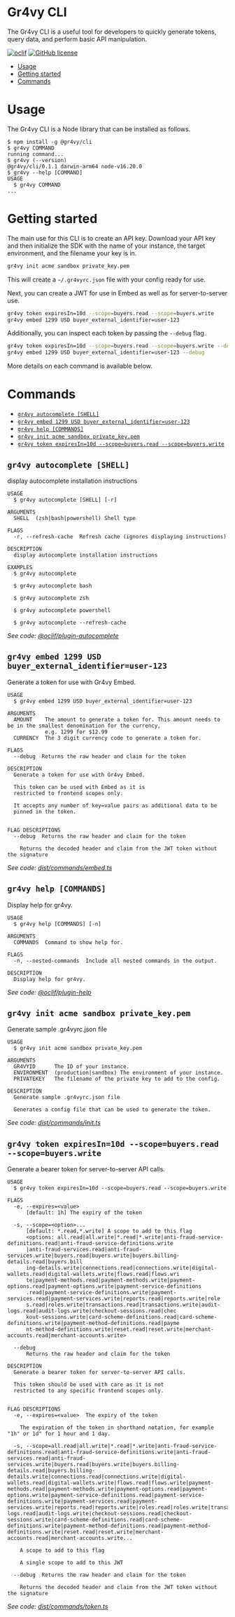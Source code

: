 Gr4vy CLI
=================

The Gr4vy CLI is a useful tool for developers to quickly generate tokens, 
query data, and perform basic API manipulation. 

[![oclif](https://img.shields.io/badge/cli-oclif-brightgreen.svg)](https://oclif.io)
[![GitHub license](https://img.shields.io/github/license/gr4vy/gr4vy-cli)](https://github.com/gr4vy/gr4vy-cli/blob/main/LICENSE)

<!-- toc -->
* [Usage](#usage)
* [Getting started](#getting-started)
* [Commands](#commands)
<!-- tocstop -->
# Usage

The Gr4vy CLI is a Node library that can be installed as follows.

<!-- usage -->
```sh-session
$ npm install -g @gr4vy/cli
$ gr4vy COMMAND
running command...
$ gr4vy (--version)
@gr4vy/cli/0.1.1 darwin-arm64 node-v16.20.0
$ gr4vy --help [COMMAND]
USAGE
  $ gr4vy COMMAND
...
```
<!-- usagestop -->

# Getting started

The main use for this CLI is to create an API key. Download your API key and then initialize the SDK with the name of your instance, the target environment, and the filename your key is in.

```sh
gr4vy init acme sandbox private_key.pem
```

This will create a `~/.gr4vyrc.json` file with your config ready for use.

Next, you can create a JWT for use in Embed as well as for server-to-server use.

```sh
gr4vy token expiresIn=10d --scope=buyers.read --scope=buyers.write
gr4vy embed 1299 USD buyer_external_identifier=user-123
```

Additionally, you can inspect each token by passing the `--debug` flag.

```sh
gr4vy token expiresIn=10d --scope=buyers.read --scope=buyers.write --debug
gr4vy embed 1299 USD buyer_external_identifier=user-123 --debug
```

More details on each command is available below.

# Commands
<!-- commands -->
* [`gr4vy autocomplete [SHELL]`](#gr4vy-autocomplete-shell)
* [`gr4vy embed 1299 USD buyer_external_identifier=user-123`](#gr4vy-embed-1299-usd-buyer_external_identifieruser-123)
* [`gr4vy help [COMMANDS]`](#gr4vy-help-commands)
* [`gr4vy init acme sandbox private_key.pem`](#gr4vy-init-acme-sandbox-private_keypem)
* [`gr4vy token expiresIn=10d --scope=buyers.read --scope=buyers.write`](#gr4vy-token-expiresin10d---scopebuyersread---scopebuyerswrite)

## `gr4vy autocomplete [SHELL]`

display autocomplete installation instructions

```
USAGE
  $ gr4vy autocomplete [SHELL] [-r]

ARGUMENTS
  SHELL  (zsh|bash|powershell) Shell type

FLAGS
  -r, --refresh-cache  Refresh cache (ignores displaying instructions)

DESCRIPTION
  display autocomplete installation instructions

EXAMPLES
  $ gr4vy autocomplete

  $ gr4vy autocomplete bash

  $ gr4vy autocomplete zsh

  $ gr4vy autocomplete powershell

  $ gr4vy autocomplete --refresh-cache
```

_See code: [@oclif/plugin-autocomplete](https://github.com/oclif/plugin-autocomplete/blob/v2.3.0/src/commands/autocomplete/index.ts)_

## `gr4vy embed 1299 USD buyer_external_identifier=user-123`

Generate a token for use with Gr4vy Embed.

```
USAGE
  $ gr4vy embed 1299 USD buyer_external_identifier=user-123

ARGUMENTS
  AMOUNT    The amount to generate a token for. This amount needs to be in the smallest denomination for the currency,
            e.g. 1299 for $12.99
  CURRENCY  The 3 digit currency code to generate a token for.

FLAGS
  --debug  Returns the raw header and claim for the token

DESCRIPTION
  Generate a token for use with Gr4vy Embed.

  This token can be used with Embed as it is
  restricted to frontend scopes only.

  It accepts any number of key=value pairs as additional data to be
  pinned in the token.


FLAG DESCRIPTIONS
  --debug  Returns the raw header and claim for the token

    Returns the decoded header and claim from the JWT token without the signature
```

_See code: [dist/commands/embed.ts](https://github.com/gr4vy/gr4vy-cli/blob/v0.1.1/dist/commands/embed.ts)_

## `gr4vy help [COMMANDS]`

Display help for gr4vy.

```
USAGE
  $ gr4vy help [COMMANDS] [-n]

ARGUMENTS
  COMMANDS  Command to show help for.

FLAGS
  -n, --nested-commands  Include all nested commands in the output.

DESCRIPTION
  Display help for gr4vy.
```

_See code: [@oclif/plugin-help](https://github.com/oclif/plugin-help/blob/v5.2.9/src/commands/help.ts)_

## `gr4vy init acme sandbox private_key.pem`

Generate sample .gr4vyrc.json file

```
USAGE
  $ gr4vy init acme sandbox private_key.pem

ARGUMENTS
  GR4VYID      The ID of your instance.
  ENVIRONMENT  (production|sandbox) The environment of your instance.
  PRIVATEKEY   The filename of the private key to add to the config.

DESCRIPTION
  Generate sample .gr4vyrc.json file

  Generates a config file that can be used to generate the token.
```

_See code: [dist/commands/init.ts](https://github.com/gr4vy/gr4vy-cli/blob/v0.1.1/dist/commands/init.ts)_

## `gr4vy token expiresIn=10d --scope=buyers.read --scope=buyers.write`

Generate a bearer token for server-to-server API calls.

```
USAGE
  $ gr4vy token expiresIn=10d --scope=buyers.read --scope=buyers.write

FLAGS
  -e, --expires=<value>
      [default: 1h] The expiry of the token

  -s, --scope=<option>...
      [default: *.read,*.write] A scope to add to this flag
      <options: all.read|all.write|*.read|*.write|anti-fraud-service-definitions.read|anti-fraud-service-definitions.write
      |anti-fraud-services.read|anti-fraud-services.write|buyers.read|buyers.write|buyers.billing-details.read|buyers.bill
      ing-details.write|connections.read|connections.write|digital-wallets.read|digital-wallets.write|flows.read|flows.wri
      te|payment-methods.read|payment-methods.write|payment-options.read|payment-options.write|payment-service-definitions
      .read|payment-service-definitions.write|payment-services.read|payment-services.write|reports.read|reports.write|role
      s.read|roles.write|transactions.read|transactions.write|audit-logs.read|audit-logs.write|checkout-sessions.read|chec
      kout-sessions.write|card-scheme-definitions.read|card-scheme-definitions.write|payment-method-definitions.read|payme
      nt-method-definitions.write|reset.read|reset.write|merchant-accounts.read|merchant-accounts.write>

  --debug
      Returns the raw header and claim for the token

DESCRIPTION
  Generate a bearer token for server-to-server API calls.

  This token should be used with care as it is not
  restricted to any specific frontend scopes only.


FLAG DESCRIPTIONS
  -e, --expires=<value>  The expiry of the token

    The expiration of the token in shorthand notation, for example "1h" or 1d" for 1 hour and 1 day.

  -s, --scope=all.read|all.write|*.read|*.write|anti-fraud-service-definitions.read|anti-fraud-service-definitions.write|anti-fraud-services.read|anti-fraud-services.write|buyers.read|buyers.write|buyers.billing-details.read|buyers.billing-details.write|connections.read|connections.write|digital-wallets.read|digital-wallets.write|flows.read|flows.write|payment-methods.read|payment-methods.write|payment-options.read|payment-options.write|payment-service-definitions.read|payment-service-definitions.write|payment-services.read|payment-services.write|reports.read|reports.write|roles.read|roles.write|transactions.read|transactions.write|audit-logs.read|audit-logs.write|checkout-sessions.read|checkout-sessions.write|card-scheme-definitions.read|card-scheme-definitions.write|payment-method-definitions.read|payment-method-definitions.write|reset.read|reset.write|merchant-accounts.read|merchant-accounts.write...

    A scope to add to this flag

    A single scope to add to this JWT

  --debug  Returns the raw header and claim for the token

    Returns the decoded header and claim from the JWT token without the signature
```

_See code: [dist/commands/token.ts](https://github.com/gr4vy/gr4vy-cli/blob/v0.1.1/dist/commands/token.ts)_
<!-- commandsstop -->
